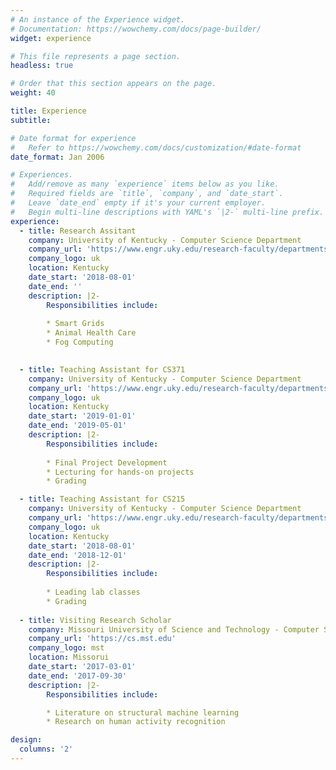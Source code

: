 ```yaml
---
# An instance of the Experience widget.
# Documentation: https://wowchemy.com/docs/page-builder/
widget: experience

# This file represents a page section.
headless: true

# Order that this section appears on the page.
weight: 40

title: Experience
subtitle:

# Date format for experience
#   Refer to https://wowchemy.com/docs/customization/#date-format
date_format: Jan 2006

# Experiences.
#   Add/remove as many `experience` items below as you like.
#   Required fields are `title`, `company`, and `date_start`.
#   Leave `date_end` empty if it's your current employer.
#   Begin multi-line descriptions with YAML's `|2-` multi-line prefix.
experience:
  - title: Research Assitant
    company: University of Kentucky - Computer Science Department
    company_url: 'https://www.engr.uky.edu/research-faculty/departments/computer-science'
    company_logo: uk
    location: Kentucky
    date_start: '2018-08-01'
    date_end: ''
    description: |2-
        Responsibilities include:
        
        * Smart Grids
        * Animal Health Care
        * Fog Computing
        

  - title: Teaching Assistant for CS371
    company: University of Kentucky - Computer Science Department
    company_url: 'https://www.engr.uky.edu/research-faculty/departments/computer-science'
    company_logo: uk
    location: Kentucky
    date_start: '2019-01-01'
    date_end: '2019-05-01'
    description: |2-
        Responsibilities include:
        
        * Final Project Development
        * Lecturing for hands-on projects
        * Grading

  - title: Teaching Assistant for CS215
    company: University of Kentucky - Computer Science Department
    company_url: 'https://www.engr.uky.edu/research-faculty/departments/computer-science'
    company_logo: uk
    location: Kentucky
    date_start: '2018-08-01'
    date_end: '2018-12-01'
    description: |2-
        Responsibilities include:
        
        * Leading lab classes
        * Grading
        
  - title: Visiting Research Scholar
    company: Missouri University of Science and Technology - Computer Science Department
    company_url: 'https://cs.mst.edu'
    company_logo: mst
    location: Missorui
    date_start: '2017-03-01'
    date_end: '2017-09-30'
    description: |2-
        Responsibilities include:

        * Literature on structural machine learning
        * Research on human activity recognition

design:
  columns: '2'
---
```

